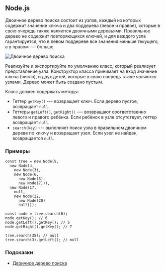 Node.js
-------

Двоичное дерево поиска состоит из узлов, каждый из которых содержит значение ключа и два поддерева (левое и правое), которые в свою очередь также являются двоичными деревьями. Правильное дерево не содержит повторяющихся ключей, и для каждого узла гарантируется, что в левом поддереве все значения меньше текущего, а в правом --- больше.

![Двоичное дерево поиска](https://cdn2.hexlet.io/derivations/image/original/eyJpZCI6ImFmNTEyMTI4NzMzNjNhMTlkZWM2ZjVhYjhhYjJmNDk0LnBuZyIsInN0b3JhZ2UiOiJjYWNoZSJ9?signature=ee8aecfce8a274d1e11176e5cc37bccc6c60a1974f4b408a27a346864e186414)

Реализуйте и экспортируйте по умолчанию класс, который реализует представление узла. Конструктор класса принимает на вход значение ключа (число), и двух детей, которые в свою очередь также являются узлами. Дерево может быть создано пустым.

Класс должен содержать методы:

-   Геттер `getKey()` --- возвращает ключ. Если дерево пустое, возвращает `null`.
-   Геттеры `getLeft()`, `getRight()` --- возвращают соответственно левого и правого ребёнка. Если ребёнок в узле отсутствует, геттер возвращает `null`.
-   `search(key)` --- выполняет поиск узла в правильном двоичном дереве по ключу и возвращает узел. Если узел не найден, возвращается `null`.

### Примеры

```
const tree = new Node(9,
  new Node(4,
    new Node(3),
    new Node(6,
      new Node(5),
      new Node(7))),
  new Node(17,
    null,
    new Node(22,
      new Node(20)
      null)));

const node = tree.search(6);
node.getKey(); // 6
node.getLeft().getKey(); // 5
node.getRight().getKey(); // 7

tree.search(35); // null
tree.search(3).getLeft(); // null

```

### Подсказки

-   [Двоичное дерево поиска](https://ru.wikipedia.org/wiki/%D0%94%D0%B2%D0%BE%D0%B8%D1%87%D0%BD%D0%BE%D0%B5_%D0%B4%D0%B5%D1%80%D0%B5%D0%B2%D0%BE_%D0%BF%D0%BE%D0%B8%D1%81%D0%BA%D0%B0)